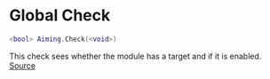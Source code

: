 # Global Check
```lua
<bool> Aiming.Check(<void>)
```
This check sees whether the module has a target and if it is enabled. [Source](https://github.com/Stefanuk12/ROBLOX/blob/master/Universal/Aiming/Module.lua#L288)
